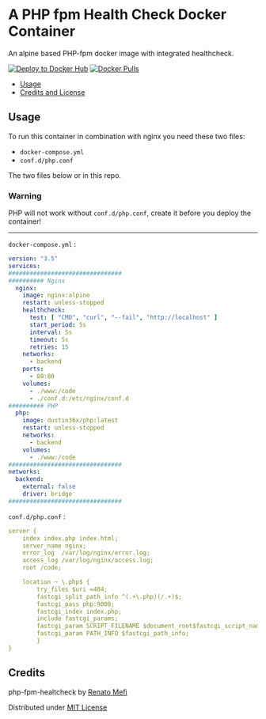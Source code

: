 # A PHP fpm Health Check Docker Container
An alpine based PHP-fpm docker image with integrated healthcheck.

[![Deploy to Docker Hub](https://github.com/Dustin36/php-fpm-healthcheck/actions/workflows/main.yml/badge.svg)](https://github.com/Dustin36/php-fpm-healthcheck/actions/workflows/main.yml)
[![Docker Pulls](https://img.shields.io/docker/pulls/dustin36x/php?logo=docker)](https://hub.docker.com/r/dustin36x/php/)

- [Usage](#usage)
- [Credits and License](#credits)

## Usage

To run this container in combination with nginx you need these two files:
- `docker-compose.yml`
- `conf.d/php.conf` 

The two files below or in this repo.

### Warning
PHP will not work without `conf.d/php.conf`, create it before you deploy the container!


---


`docker-compose.yml` :

```yml
version: "3.5"
services:
################################
########## Nginx
  nginx:
    image: nginx:alpine
    restart: unless-stopped
    healthcheck: 
      test: [ "CMD", "curl", "--fail", "http://localhost" ]
      start_period: 5s
      interval: 5s
      timeout: 5s
      retries: 15
    networks:
      - backend
    ports:
      - 80:80
    volumes:
      - ./www:/code
      - ./conf.d:/etc/nginx/conf.d
########## PHP
  php:
    image: dustin36x/php:latest
    restart: unless-stopped
    networks:
      - backend
    volumes:
      - ./www:/code
################################
networks:
  backend:
    external: false
    driver: bridge
################################
```


`conf.d/php.conf` :

```yml
server {
    index index.php index.html;
    server_name nginx;
    error_log  /var/log/nginx/error.log;
    access_log /var/log/nginx/access.log;
    root /code;

    location ~ \.php$ {
        try_files $uri =404;
        fastcgi_split_path_info ^(.+\.php)(/.+)$;
        fastcgi_pass php:9000;
        fastcgi_index index.php;
        include fastcgi_params;
        fastcgi_param SCRIPT_FILENAME $document_root$fastcgi_script_name;
        fastcgi_param PATH_INFO $fastcgi_path_info;
        }
}
```

## Credits
php-fpm-healtcheck by [Renato Mefi](https://github.com/renatomefi)

Distributed under [MIT License](LICENSE)